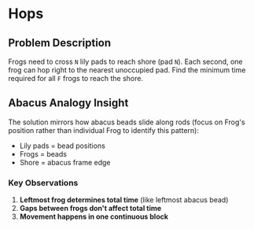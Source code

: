 # Hops

## Problem Description
Frogs need to cross `N` lily pads to reach shore (pad `N`). Each second, one frog can hop right to the nearest unoccupied pad. Find the minimum time required for all `F` frogs to reach the shore.

## Abacus Analogy Insight
The solution mirrors how abacus beads slide along rods (focus on Frog's position rather than individual Frog to identify this pattern):
- Lily pads = bead positions
- Frogs = beads
- Shore = abacus frame edge

### Key Observations
1. **Leftmost frog determines total time** (like leftmost abacus bead)
2. **Gaps between frogs don't affect total time**
3. **Movement happens in one continuous block**
